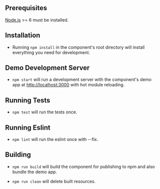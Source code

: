 ## Prerequisites

[Node.js](http://nodejs.org/) >= 6 must be installed.

## Installation

- Running `npm install` in the component's root directory will install everything you need for development.

## Demo Development Server

- `npm start` will run a development server with the component's demo app at [http://localhost:3000](http://localhost:3000) with hot module reloading.

## Running Tests

- `npm test` will run the tests once.
## Running Eslint

- `npm lint` will run the eslint once with --fix.

## Building

- `npm run build` will build the component for publishing to npm and also bundle the demo app.

- `npm run clean` will delete built resources.
